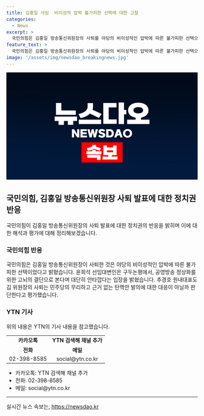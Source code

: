 ```yaml
---
title: 김홍일 사임  비이성적 압박 불가피한 선택에 대한 고찰
categories:
  - News
excerpt: >
  국민의힘은 김홍일 방송통신위원장의 사퇴를 야당의 비이성적인 압박에 따른 불가피한 선택으로 보며 안타깝게 생각한다. 이에 윤희석 선임대변인은 공영방송 정상화를 위한 고뇌의 결단으로 평가하고, 추경호 원내대표는 민주당의 무리하고 근거 없는 탄핵안 발의에 대한 대응이 아닐지 판단한다.
feature_text: >
  국민의힘은 김홍일 방송통신위원장의 사퇴를 야당의 비이성적인 압박에 따른 불가피한 선택으로 보며 안타깝게 생각한다. 이에 윤희석 선임대변인은 공영방송 정상화를 위한 고뇌의 결단으로 평가하고, 추경호 원내대표는 민주당의 무리하고 근거 없는 탄핵안 발의에 대한 대응이 아닐지 판단한다.
image: '/assets/img/newsdao_breakingnews.jpg'
---
```


<p><img src="/assets/img/newsdao_breakingnews.jpg" alt="firstkoreanews 속보" /></p>

<h2 data-ke-size="size26">국민의힘, 김홍일 방송통신위원장 사퇴 발표에 대한 정치권 반응</h2>

<p data-ke-size="size16">국민의힘이 김홍일 방송통신위원장의 사퇴 발표에 대한 정치권의 반응을 밝히며 이에 대한 해석과 평가에 대해 정리해보겠습니다.</p>

<h3>국민의힘 반응</h3>

<p data-ke-size="size16">국민의힘은 김홍일 방송통신위원장이 사퇴한 것은 야당의 비이성적인 압박에 따른 불가피한 선택이었다고 밝혔습니다. 윤희석 선임대변인은 구두논평에서, 공영방송 정상화를 위한 고뇌의 결단으로 본다며 대단히 안타깝다는 입장을 밝혔습니다. 추경호 원내대표도 김 위원장의 사퇴는 민주당의 무리하고 근거 없는 탄핵안 발의에 대한 대응이 아닐까 판단한다고 평가했습니다.</p>

<h3>YTN 기사</h3>

<p data-ke-size="size16">위의 내용은 YTN의 기사 내용을 참고했습니다. </p>

<table>
  <tr>
    <td style="text-align: center; height: 17px;"><b>카카오톡</b></td>
    <td style="text-align: center; height: 17px;"><b>YTN 검색해 채널 추가</b></td>
  </tr>
  <tr>
    <td style="text-align: center; height: 17px;"><b>전화</b></td>
    <td style="text-align: center; height: 17px;"><b>메일</b></td>
  </tr>
  <tr>
    <td style="text-align: center; height: 17px;">02-398-8585</td>
    <td style="text-align: center; height: 17px;">social@ytn.co.kr</td>
  </tr>
</table>

<ul>
  <li>카카오톡: YTN 검색해 채널 추가</li>
  <li>전화: 02-398-8585</li>
  <li>메일: social@ytn.co.kr</li>
</ul>

<hr>
실시간 뉴스 속보는, <a href="https://newsdao.kr" rel="dofollow">https://newsdao.kr</a>


